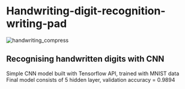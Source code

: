 # Handwriting-digit-recognition-writing-pad

![handwriting_compress](https://user-images.githubusercontent.com/71583394/187035500-b47aa212-070c-457b-9ceb-158f054c41fe.gif) <br>

<h2>Recognising handwritten digits with CNN</h2>
Simple CNN model built with Tensorflow API, trained with MNIST data <br>
Final model consists of 5 hidden layer, validation accuracy = 0.9894
